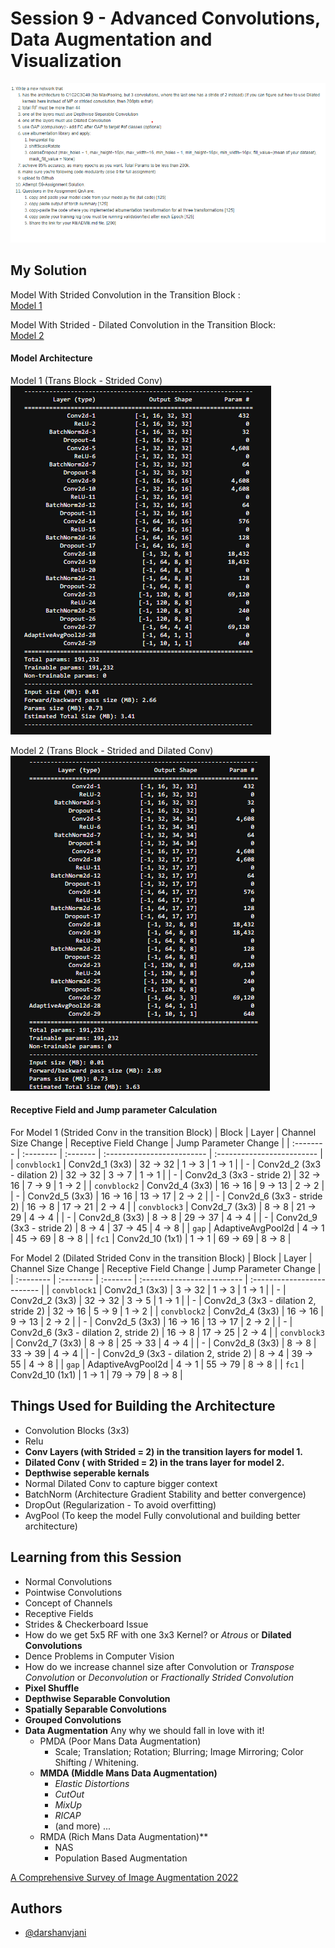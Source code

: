 
# Session 9 - Advanced Convolutions, Data Augmentation and Visualization

![Instruction for Assignment](https://github.com/darshanvjani/ERA_vision_nlp_ai/blob/main/Advanced%20Convolutions,%20Data%20Augmentation%20and%20Visualization/Images/assignment.png?raw=true)


## My Solution

Model With Strided Convolution in the Transition Block :  
[Model 1](#https://github.com/darshanvjani/ERA_vision_nlp_ai/blob/main/Advanced%20Convolutions%2C%20Data%20Augmentation%20and%20Visualization/Session_9_using_model.ipynb)

Model With Strided - Dilated Convolution in the Transition Block:  
[Model 2](#https://github.com/darshanvjani/ERA_vision_nlp_ai/blob/main/Advanced%20Convolutions%2C%20Data%20Augmentation%20and%20Visualization/Session_9.ipynb)

#### Model Architecture

Model 1 (Trans Block - Strided Conv)
![Instruction for Assignment](https://github.com/darshanvjani/ERA_vision_nlp_ai/blob/main/Advanced%20Convolutions,%20Data%20Augmentation%20and%20Visualization/Images/model.png?raw=true)

Model 2 (Trans Block - Strided and Dilated Conv)
![Instruction for Assignment](https://github.com/darshanvjani/ERA_vision_nlp_ai/blob/main/Advanced%20Convolutions,%20Data%20Augmentation%20and%20Visualization/Images/model_1.png?raw=true)

#### Receptive Field and Jump parameter Calculation


For Model 1 (Strided Conv in the transition Block)
| Block | Layer | Channel Size Change | Receptive Field Change | Jump Parameter Change |
| :-------- | :-------- | :------- | :------------------------- | :------------------------- |
| `convblock1` | Conv2d_1 (3x3) | 32 -> 32 | 1 -> 3 | 1 -> 1 |
| - | Conv2d_2 (3x3 - dilation 2) | 32 -> 32 | 3 -> 7 | 1 -> 1 |
| - | Conv2d_3 (3x3 - stride 2) | 32 -> 16 | 7 -> 9 | 1 -> 2 |
| `convblock2` | Conv2d_4 (3x3) | 16 -> 16 | 9 -> 13 | 2 -> 2 |
| - | Conv2d_5 (3x3) | 16 -> 16 | 13 -> 17 | 2 -> 2 |
| - | Conv2d_6 (3x3 - stride 2) | 16 -> 8 | 17 -> 21 | 2 -> 4 |
| `convblock3` | Conv2d_7 (3x3) | 8 -> 8 | 21 -> 29 | 4 -> 4 |
| - | Conv2d_8 (3x3) | 8 -> 8 | 29 -> 37 | 4 -> 4 |
| - | Conv2d_9 (3x3 - stride 2) | 8 -> 4 | 37 -> 45 | 4 -> 8 |
| `gap` | AdaptiveAvgPool2d | 4 -> 1 | 45 -> 69 | 8 -> 8 |
| `fc1` | Conv2d_10 (1x1) | 1 -> 1 | 69 -> 69 | 8 -> 8 |

For Model 2 (Dilated Strided Conv in the transition Block)
| Block | Layer | Channel Size Change | Receptive Field Change | Jump Parameter Change |
| :-------- | :-------- | :------- | :------------------------- | :------------------------- |
| `convblock1` | Conv2d_1 (3x3) | 3 -> 32 | 1 -> 3 | 1 -> 1 |
| - | Conv2d_2 (3x3) | 32 -> 32 | 3 -> 5 | 1 -> 1 |
| - | Conv2d_3 (3x3 - dilation 2, stride 2) | 32 -> 16 | 5 -> 9 | 1 -> 2 |
| `convblock2` | Conv2d_4 (3x3) | 16 -> 16 | 9 -> 13 | 2 -> 2 |
| - | Conv2d_5 (3x3) | 16 -> 16 | 13 -> 17 | 2 -> 2 |
| - | Conv2d_6 (3x3 - dilation 2, stride 2) | 16 -> 8 | 17 -> 25 | 2 -> 4 |
| `convblock3` | Conv2d_7 (3x3) | 8 -> 8 | 25 -> 33 | 4 -> 4 |
| - | Conv2d_8 (3x3) | 8 -> 8 | 33 -> 39 | 4 -> 4 |
| - | Conv2d_9 (3x3 - dilation 2, stride 2) | 8 -> 4 | 39 -> 55 | 4 -> 8 |
| `gap` | AdaptiveAvgPool2d | 4 -> 1 | 55 -> 79 | 8 -> 8 |
| `fc1` | Conv2d_10 (1x1) | 1 -> 1 | 79 -> 79 | 8 -> 8 |




## Things Used for Building the Architecture
- Convolution Blocks (3x3)
- Relu
- **Conv Layers (with Strided = 2) in the transition layers for model 1.**
- **Dilated Conv ( with Strided = 2) in the trans layer for model 2.**
- **Depthwise seperable kernals**
- Normal Dilated Conv to capture bigger context
- BatchNorm (Architecture Gradient Stability and better convergence)
- DropOut (Regularization - To avoid overfitting)
- AvgPool (To keep the model Fully convolutional and building better architecture)

## Learning from this Session 
- Normal Convolutions
- Pointwise Convolutions
- Concept of Channels
- Receptive Fields
- Strides & Checkerboard Issue
- How do we get 5x5 RF with one 3x3 Kernel? or *Atrous* or **Dilated Convolutions**
- Dence Problems in Computer Vision
- How do we increase channel size after Convolution or *Transpose Convolution* or *Deconvolution* or *Fractionally Strided Convolution*
- **Pixel Shuffle**
- **Depthwise Separable Convolution**
- **Spatially Separable Convolutions**
- **Grouped Convolutions**
- **Data Augmentation** Any why we should fall in love with it!
    - PMDA (Poor Mans Data Augmentation)
        - Scale; Translation; Rotation; Blurring; Image Mirroring; Color Shifting / Whitening.
    - **MMDA (Middle Mans Data Augmentation)** 
        - *Elastic Distortions*
        - *CutOut*
        - *MixUp*
        - *RICAP*
        - (and more) ...
    - RMDA (Rich Mans Data Augmentation)**
        - NAS 
        - Population Based Augmentation


[A Comprehensive Survey of Image Augmentation 2022](https://arxiv.org/pdf/2205.01491.pdf) 
## Authors

- [@darshanvjani](https://github.com/darshanvjani)

